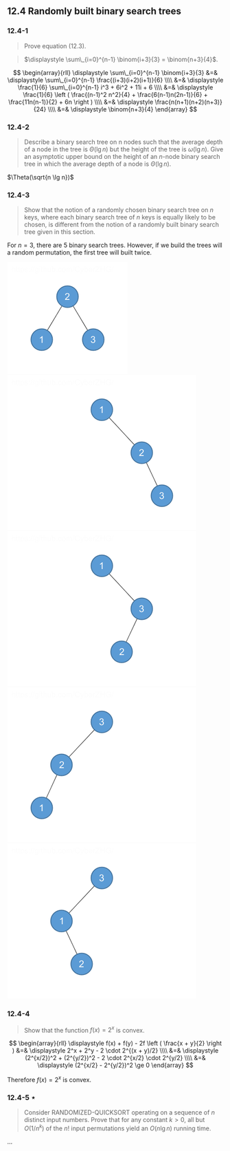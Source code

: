## 12.4 Randomly built binary search trees

### 12.4-1

> Prove equation (12.3).

> $\displaystyle \sum\_{i=0}^{n-1} \binom{i+3}{3} = \binom{n+3}{4}$.

$$
\begin{array}{rll}
\displaystyle \sum\_{i=0}^{n-1} \binom{i+3}{3}
&=& \displaystyle \sum\_{i=0}^{n-1} \frac{(i+3)(i+2)(i+1)}{6} \\\\
&=& \displaystyle \frac{1}{6} \sum\_{i=0}^{n-1} i^3 + 6i^2 + 11i + 6 \\\\
&=& \displaystyle \frac{1}{6} \left ( \frac{(n-1)^2 n^2}{4} + \frac{6(n-1)n(2n-1)}{6} + \frac{11n(n-1)}{2} + 6n \right ) \\\\
&=& \displaystyle \frac{n(n+1)(n+2)(n+3)}{24} \\\\
&=& \displaystyle \binom{n+3}{4}
\end{array}
$$

### 12.4-2

> Describe a binary search tree on n nodes such that the average depth of a node in the tree is $\Theta(\lg n)$ but the height of the tree is $\omega(\lg n)$. Give an asymptotic upper bound on the height of an $n$-node binary search tree in which the average depth of a node is $\Theta(\lg n)$.

$\Theta(\sqrt{n \lg n})$

### 12.4-3

> Show that the notion of a randomly chosen binary search tree on $n$ keys, where each binary search tree of $n$ keys is equally likely to be chosen, is different from the notion of a randomly built binary search tree given in this section.

For $n=3$, there are 5 binary search trees. However, if we build the trees will a random permutation, the first tree will built twice.

![](img/12.4-3_1.png)
![](img/12.4-3_2.png)
![](img/12.4-3_3.png)
![](img/12.4-3_4.png)
![](img/12.4-3_5.png)

### 12.4-4

> Show that the function $f(x) = 2^x$ is convex.

$$
\begin{array}{rll}
\displaystyle f(x) + f(y) - 2f \left ( \frac{x + y}{2} \right )
&=& \displaystyle 2^x + 2^y - 2 \cdot 2^{(x + y)/2} \\\\
&=& \displaystyle (2^{x/2})^2 + (2^{y/2})^2 - 2 \cdot 2^{x/2} \cdot 2^{y/2} \\\\
&=& \displaystyle (2^{x/2} - 2^{y/2})^2 \ge 0
\end{array}
$$

Therefore $f(x) = 2^x$ is convex.

### 12.4-5 $\star$

> Consider RANDOMIZED-QUICKSORT operating on a sequence of $n$ distinct input numbers. Prove that for any constant $k > 0$, all but $O(1/n^k)$ of the $n!$ input permutations yield an $O(n\lg n)$ running time.

$\dots$
